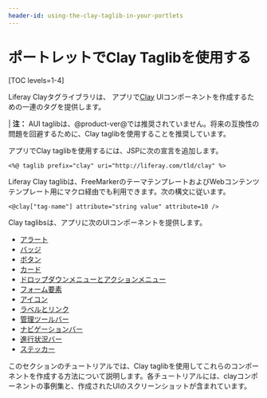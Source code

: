 ```yaml
---
header-id: using-the-clay-taglib-in-your-portlets
---
```


# ポートレットでClay Taglibを使用する

[TOC levels=1-4]

Liferay Clayタグライブラリは、 アプリで[Clay](https://claycss.com/docs/clay/) UIコンポーネントを作成するための一連のタグを提供します。

| **注：** AUI taglibは、@product-ver@では推奨されていません。将来の互換性の問題を回避するために、Clay taglibを使用することを推奨しています。

アプリでClay taglibを使用するには、JSPに次の宣言を追加します。

    <%@ taglib prefix="clay" uri="http://liferay.com/tld/clay" %>

Liferay Clay taglibは、FreeMarkerのテーマテンプレートおよびWebコンテンツテンプレート用にマクロ経由でも利用できます。次の構文に従います。

    <@clay["tag-name"] attribute="string value" attribute=10 />

Clay taglibsは、アプリに次のUIコンポーネントを提供します。

- [アラート](/docs/7-1/tutorials/-/knowledge_base/t/clay-alerts)
- [バッジ](/docs/7-1/tutorials/-/knowledge_base/t/clay-badges)
- [ボタン](/docs/7-1/tutorials/-/knowledge_base/t/clay-buttons)
- [カード](/docs/7-1/tutorials/-/knowledge_base/t/clay-cards)
- [ドロップダウンメニューとアクションメニュー](/docs/7-1/tutorials/-/knowledge_base/t/clay-dropdown-menus-and-action-menus)
- [フォーム要素](/docs/7-1/tutorials/-/knowledge_base/t/clay-form-elements)
- [アイコン](/docs/7-1/tutorials/-/knowledge_base/t/clay-icons)
- [ラベルとリンク](/docs/7-1/tutorials/-/knowledge_base/t/clay-labels-and-links)
- [管理ツールバー](/docs/7-1/tutorials/-/knowledge_base/t/clay-management-toolbar)
- [ナビゲーションバー](/docs/7-1/tutorials/-/knowledge_base/t/clay-navigation-bars)
- [進行状況バー](/docs/7-1/tutorials/-/knowledge_base/t/clay-progress-bars)
- [ステッカー](/docs/7-1/tutorials/-/knowledge_base/t/clay-stickers)

このセクションのチュートリアルでは、Clay taglibを使用してこれらのコンポーネントを作成する方法について説明します。各チュートリアルには、clayコンポーネントの事例集と、作成されたUIのスクリーンショットが含まれています。

